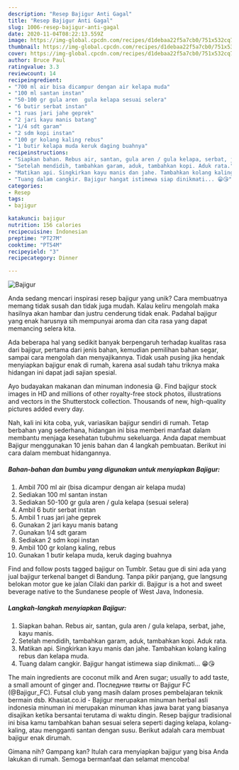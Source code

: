 ```yaml
---
description: "Resep Bajigur Anti Gagal"
title: "Resep Bajigur Anti Gagal"
slug: 1006-resep-bajigur-anti-gagal
date: 2020-11-04T08:22:13.559Z
image: https://img-global.cpcdn.com/recipes/d1debaa22f5a7cb0/751x532cq70/bajigur-foto-resep-utama.jpg
thumbnail: https://img-global.cpcdn.com/recipes/d1debaa22f5a7cb0/751x532cq70/bajigur-foto-resep-utama.jpg
cover: https://img-global.cpcdn.com/recipes/d1debaa22f5a7cb0/751x532cq70/bajigur-foto-resep-utama.jpg
author: Bruce Paul
ratingvalue: 3.3
reviewcount: 14
recipeingredient:
- "700 ml air bisa dicampur dengan air kelapa muda"
- "100 ml santan instan"
- "50-100 gr gula aren  gula kelapa sesuai selera"
- "6 butir serbat instan"
- "1 ruas jari jahe geprek"
- "2 jari kayu manis batang"
- "1/4 sdt garam"
- "2 sdm kopi instan"
- "100 gr kolang kaling rebus"
- "1 butir kelapa muda keruk daging buahnya"
recipeinstructions:
- "Siapkan bahan. Rebus air, santan, gula aren / gula kelapa, serbat, jahe, kayu manis."
- "Setelah mendidih, tambahkan garam, aduk, tambahkan kopi. Aduk rata."
- "Matikan api. Singkirkan kayu manis dan jahe. Tambahkan kolang kaling rebus dan kelapa muda."
- "Tuang dalam cangkir. Bajigur hangat istimewa siap dinikmati... 😁😘"
categories:
- Resep
tags:
- bajigur

katakunci: bajigur 
nutrition: 156 calories
recipecuisine: Indonesian
preptime: "PT27M"
cooktime: "PT54M"
recipeyield: "3"
recipecategory: Dinner

---
```



![Bajigur](https://img-global.cpcdn.com/recipes/d1debaa22f5a7cb0/751x532cq70/bajigur-foto-resep-utama.jpg)

Anda sedang mencari inspirasi resep bajigur yang unik? Cara membuatnya memang tidak susah dan tidak juga mudah. Kalau keliru mengolah maka hasilnya akan hambar dan justru cenderung tidak enak. Padahal bajigur yang enak harusnya sih mempunyai aroma dan cita rasa yang dapat memancing selera kita.

Ada beberapa hal yang sedikit banyak berpengaruh terhadap kualitas rasa dari bajigur, pertama dari jenis bahan, kemudian pemilihan bahan segar, sampai cara mengolah dan menyajikannya. Tidak usah pusing jika hendak menyiapkan bajigur enak di rumah, karena asal sudah tahu triknya maka hidangan ini dapat jadi sajian spesial.

Ayo budayakan makanan dan minuman indonesia 😃. Find bajigur stock images in HD and millions of other royalty-free stock photos, illustrations and vectors in the Shutterstock collection. Thousands of new, high-quality pictures added every day.


Nah, kali ini kita coba, yuk, variasikan bajigur sendiri di rumah. Tetap berbahan yang sederhana, hidangan ini bisa memberi manfaat dalam membantu menjaga kesehatan tubuhmu sekeluarga. Anda dapat membuat Bajigur menggunakan 10 jenis bahan dan 4 langkah pembuatan. Berikut ini cara dalam membuat hidangannya.

<!--inarticleads1-->

##### Bahan-bahan dan bumbu yang digunakan untuk menyiapkan Bajigur:

1. Ambil 700 ml air (bisa dicampur dengan air kelapa muda)
1. Sediakan 100 ml santan instan
1. Sediakan 50-100 gr gula aren / gula kelapa (sesuai selera)
1. Ambil 6 butir serbat instan
1. Ambil 1 ruas jari jahe geprek
1. Gunakan 2 jari kayu manis batang
1. Gunakan 1/4 sdt garam
1. Sediakan 2 sdm kopi instan
1. Ambil 100 gr kolang kaling, rebus
1. Gunakan 1 butir kelapa muda, keruk daging buahnya


Find and follow posts tagged bajigur on Tumblr. Setau gue di sini ada yang jual bajigur terkenal banget di Bandung. Tanpa pikir panjang, gue langsung belokan motor gue ke jalan Cilaki dan parkir di. Bajigur is a hot and sweet beverage native to the Sundanese people of West Java, Indonesia. 

<!--inarticleads2-->

##### Langkah-langkah menyiapkan Bajigur:

1. Siapkan bahan. Rebus air, santan, gula aren / gula kelapa, serbat, jahe, kayu manis.
1. Setelah mendidih, tambahkan garam, aduk, tambahkan kopi. Aduk rata.
1. Matikan api. Singkirkan kayu manis dan jahe. Tambahkan kolang kaling rebus dan kelapa muda.
1. Tuang dalam cangkir. Bajigur hangat istimewa siap dinikmati... 😁😘


The main ingredients are coconut milk and Aren sugar; usually to add taste, a small amount of ginger and. Последние твиты от Bajigur FC (@Bajigur_FC). Futsal club yang masih dalam proses pembelajaran teknik bermain dsb. Khasiat.co.id - Bajigur merupakan minuman herbal asli indonesia minuman ini merupakan minuman khas jawa barat yang biasanya disajikan ketika bersantai terutama di waktu dingin. Resep bajigur tradisional ini bisa kamu tambahkan bahan sesuai selera seperti daging kelapa, kolang-kaling, atau mengganti santan dengan susu. Berikut adalah cara membuat bajigur enak dirumah. 

Gimana nih? Gampang kan? Itulah cara menyiapkan bajigur yang bisa Anda lakukan di rumah. Semoga bermanfaat dan selamat mencoba!
